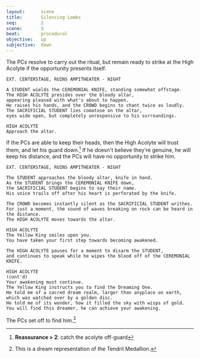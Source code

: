 ```yaml
---
layout:      scene
title:       Silencing Lambs
seq:         2
scene:       3
beat:        procedural
objective:   up
subjective:  down
---
```



The PCs resolve to carry out the ritual,
but remain ready to strike at the High Acolyte if the opportunity presents itself.

~~~
EXT. CENTERSTAGE, RUINS AMPITHEATER - NIGHT

A STUDENT wields the CEREMONIAL KNIFE, standing somewhat offstage.
The HIGH ACOLYTE presides over the bloody altar,
appearing pleased with what's about to happen.
He raises his hands, and the CROWD begins to chant twice as loudly.
The SACRIFICIAL STUDENT lies comatose on the altar,
eyes wide open, but completely unresponsive to his surroundings.

HIGH ACOLYTE
Approach the altar.
~~~


If the PCs are able to keep their heads,
then the High Acolyte will trust them, and let his guard down.[^guard]
If he doesn't believe they're genuine, he will keep his distance,
and the PCs will have no opportunity to strike him.


~~~
EXT. CENTERSTAGE, RUINS AMPITHEATER - NIGHT

The STUDENT approaches the bloody altar, knife in hand.
As the STUDENT brings the CEREMONIAL KNIFE down,
the SACRIFICIAL STUDENT begins to say their name.
His voice trails off after his heart is perforated by the knife.

The CROWD becomes instantly silent as the SACRIFICIAL STUDENT writhes.
For just a moment, the sound of waves breaking on rock can be heard in the distance.
The HIGH ACOLYTE moves towards the altar.

HIGH ACOLYTE
The Yellow King smiles upon you.
You have taken your first step towards becoming awakened.

The HIGH ACOLYTE pauses for a moment to disarm the STUDENT,
and continues to speak while he wipes the blood off of the CEREMONIAL KNIFE.

HIGH ACOLYTE
(cont'd)
Your awakening must continue.
The Yellow King instructs you to find the Dreaming One.
He told me of a sacred dream realm, larger than anyplace on earth,
which was watched over by a golden disc.
He told me of its wonder, how it filled the sky with wisps of gold.
You will find this dreamer, he can achieve your awakening.
~~~


The PCs set off to find him.[^1]


[^guard]: **Reassurance > 2**: catch the acolyte off-guard
[^1]: This is a dream representation of the Tendril Medallion.


